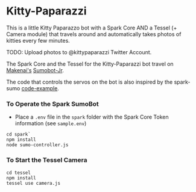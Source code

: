 # Kitty-Paparazzi

This is a little Kitty Paparazzo bot with a Spark Core AND a Tessel (+ Camera module) that travels
 around and automatically takes photos of kitties every few minutes.
 
TODO: Upload photos to @kittypaparazzi Twitter Account.

The Spark Core and the Tessel for the Kitty-Paparazzi bot travel on
[Makenai's](https://github.com/makenai) [Sumobot-Jr](https://github.com/makenai/sumobot-jr).

The code that controls the servos on the bot is also inspired by the
spark-sumo [code-example](https://github.com/makenai/sumobot-jr/blob/master/code_example/spark-sumo.js).

### To Operate the Spark SumoBot
* Place a `.env` file in the `spark` folder with the Spark Core Token information (see `sample.env`)
```
cd spark`
npm install
node sumo-controller.js
```

### To Start the Tessel Camera
```
cd tessel
npm install
tessel use camera.js 
```

